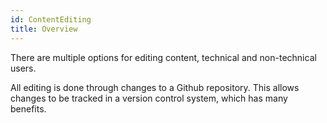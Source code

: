 ```yaml
---
id: ContentEditing
title: Overview
---
```


There are multiple options for editing content, technical and non-technical users.

All editing is done through changes to a Github repository.  This allows changes to be tracked in a version control system, which has many benefits.




